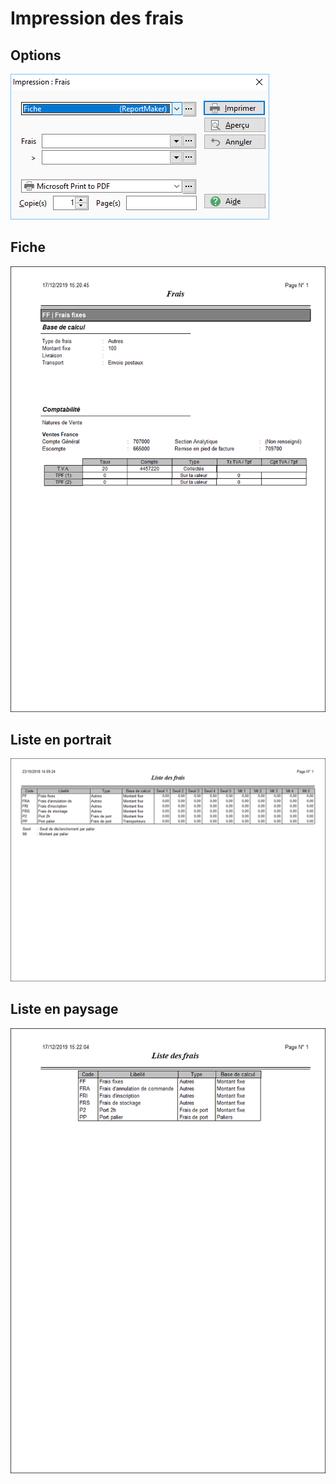 # Impression des frais

## Options


![](../../assets/images/Frais/3/Filtres.png)


## Fiche


![](../../assets/images/Frais/3/ExempleFiche.png)


## Liste en portrait


![](../../assets/images/Frais/3/ExempleListePortrait.png)


## Liste en paysage


![](../../assets/images/Frais/3/ExempleListePaysage.png)


